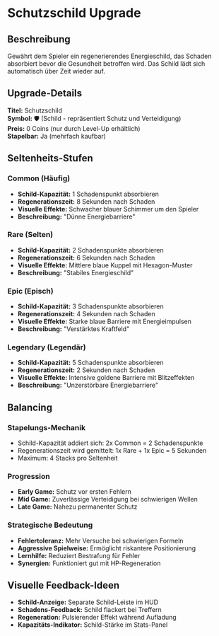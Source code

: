 # Schutzschild Upgrade

## Beschreibung
Gewährt dem Spieler ein regenerierendes Energieschild, das Schaden absorbiert bevor die Gesundheit betroffen wird. Das Schild lädt sich automatisch über Zeit wieder auf.

## Upgrade-Details

**Titel:** Schutzschild  
**Symbol:** 🛡️ (Schild - repräsentiert Schutz und Verteidigung)  
**Preis:** 0 Coins (nur durch Level-Up erhältlich)  
**Stapelbar:** Ja (mehrfach kaufbar)

## Seltenheits-Stufen

### Common (Häufig)
- **Schild-Kapazität:** 1 Schadenspunkt absorbieren
- **Regenerationszeit:** 8 Sekunden nach Schaden
- **Visuelle Effekte:** Schwacher blauer Schimmer um den Spieler
- **Beschreibung:** "Dünne Energiebarriere"

### Rare (Selten) 
- **Schild-Kapazität:** 2 Schadenspunkte absorbieren
- **Regenerationszeit:** 6 Sekunden nach Schaden
- **Visuelle Effekte:** Mittlere blaue Kuppel mit Hexagon-Muster
- **Beschreibung:** "Stabiles Energieschild"

### Epic (Episch)
- **Schild-Kapazität:** 3 Schadenspunkte absorbieren
- **Regenerationszeit:** 4 Sekunden nach Schaden
- **Visuelle Effekte:** Starke blaue Barriere mit Energieimpulsen
- **Beschreibung:** "Verstärktes Kraftfeld"

### Legendary (Legendär)
- **Schild-Kapazität:** 5 Schadenspunkte absorbieren
- **Regenerationszeit:** 2 Sekunden nach Schaden
- **Visuelle Effekte:** Intensive goldene Barriere mit Blitzeffekten
- **Beschreibung:** "Unzerstörbare Energiebarriere"

## Balancing

### Stapelungs-Mechanik
- Schild-Kapazität addiert sich: 2x Common = 2 Schadenspunkte
- Regenerationszeit wird gemittelt: 1x Rare + 1x Epic = 5 Sekunden
- Maximum: 4 Stacks pro Seltenheit

### Progression
- **Early Game:** Schutz vor ersten Fehlern
- **Mid Game:** Zuverlässige Verteidigung bei schwierigen Wellen
- **Late Game:** Nahezu permanenter Schutz

### Strategische Bedeutung
- **Fehlertoleranz:** Mehr Versuche bei schwierigen Formeln
- **Aggressive Spielweise:** Ermöglicht riskantere Positionierung
- **Lernhilfe:** Reduziert Bestrafung für Fehler
- **Synergien:** Funktioniert gut mit HP-Regeneration

## Visuelle Feedback-Ideen
- **Schild-Anzeige:** Separate Schild-Leiste im HUD
- **Schadens-Feedback:** Schild flackert bei Treffern
- **Regeneration:** Pulsierender Effekt während Aufladung
- **Kapazitäts-Indikator:** Schild-Stärke im Stats-Panel
